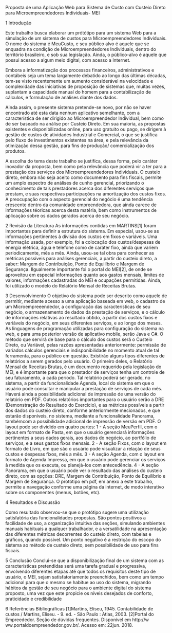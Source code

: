 Proposta de uma Aplicação Web para Sistema de Custo com Custeio Direto
para Microempreendedores Individuais- MEI

1 Introdução

Este trabalho busca elaborar um prótótipo para um sistema Web para a simulação 
de um sistema de custos para Microempreendedores Individuais.
O nome do sistema é MeuCusto, e seu público alvo é aquele que se enquadra na 
condição de Microempreendedores Individuais, dentro do território brasileiro, e 
sob sua legislação. Ainda, o público-alvo é aquele que possui acesso a algum 
meio digital, com acesso a Internet.

Embora a informatização dos processos financeiros, administrativos e contábeis
seja um tema largamente debatido ao longo das últimas décadas, tem-se visto 
recentemente um aumento considerável na velocidade e complexidade das 
iniciativas de proposição de sistemas que, muitas vezes, suplantam a capacidade 
manual do homem para a contabilização de cálculos, e formulação de análises 
diante dos dados.

Ainda assim, o presente sistema pretende-se novo, por não se haver encontrado
até esta data nenhum aplicativo semelhante, com a característica de ser dirigido
ao Microempreendedor Individual, bem como de ser baseado na análise por Custeio 
Direto. Em sua maioria, as propostas existentes e disponibilizadas online, para 
uso gratuito ou pago, se dirigem à gestão de custos de atividades Industrial e 
Comercial, o que se justifica pelo fluxo de investimentos existentes na área, e 
pela relevância da otimização dessa gestão, para fins de produção/
comercialização dos produtos.

A escolha do tema deste trabalho se justifica, dessa forma, pelo caráter inovador
da proposta, bem como pela relevância que poderá vir a ter para a prestação dos
serviços dos Microempreendedores Individuais. O custeio direto, embora não seja
aceito como documento para fins fiscais, permite um amplo espectro de análises 
de cunho gerencial, priorizando o conhecimento de tais prestadores acerca dos 
diferentes serviços que prestam, e suas respectivas participações na amortização
dos custos fixos. A preocupação com o aspecto gerencial do negócio é uma 
tendência crescente dentro da comunidade empreendedora, que ainda carece de 
informações téoricas acerca desta matéria, bem como instrumentos de aplicação 
sobre os dados gerados acerca de seu negócio.

2 Revisão da Literatura
As informações contidas em MARTINS[1] foram importantes para definir a
estrutura do sistema.
Em especial, usou-se as informações pertinentes à divisão dos custos em fixos e
variáveis. Uma informação usada, por exemplo, foi a colocação dos custos/despesas de
energia elétrica, água e telefone como de caráter fixo, ainda que variem periodicamente,
mês a mês.
Ainda, usou-se tal obra para conhecer as métricas possíveis para análises
gerenciais, a partir do custeio direto, a saber: Margem de Contribuição, Ponto de
Equilíbrio e Margem de Segurança.
IIgualmente importante foi o portal do MEI[2], de onde se aproveitou em especial
informações quanto aos gastos mensais, limites de valores, informações cadastradas
do MEI e ocupações permitidas. Ainda, foi utilizado o modelo do Relatório Mensal de
Receitas Brutas.

3 Desenvolvimento
O objetivo do sistema pode ser descrito como aquele de permitir, mediante
acesso a uma aplicação baseada em web, o cadastro de um Microempreeendedor,
a configuração das características de seu negócio, o armazenamento de dados da
prestação de serviços, e o cálculo de informações relativas ao resultado obtido, a partir
dos custos fixos e variáveis do negócio, em seus diferentes serviços, e ao longo dos
meses.
As linguagens de programação utilizadas para configuração do sistema na web,
e para uma posterior versão de aplicativo mobile, serão Java e C#.
O método que servirá de base para o cálculo dos custos será o Custeio Direto,
ou Variável, pelas razões apresentadas anteriormente: permissão de variados cálculos
gerenciais e indisponibilidade no momento atual de tal ferramenta, para o público em
questão.
Existirão alguns tipos diferentes de relatórios a serem gerados pelo usuário. O
primeiro deles, o Relatório Mensal de Receitas Brutas, é um documento requerido pela
legislação do MEI, e é importante para que o prestador de serviços tenha um controle
de seu faturamento, a cada período. Tal relatório poderá ser gerado, no sistema, a
partir da funcionalidade Agenda, local do sistema em que o usuário pode consultar e
manipular a prestação de serviços de cada mês. Haverá ainda a possibilidade adicional
de impressão de uma versão do relatório em PDF.
Outros relatórios importantes para o usuário serão a DRE (Demonstração do
Resultado do Exercício), e as métricas possíveis a partir dos dados do custeio direto,
conforme anteriormente mecionados, e que estarão disponíveis, no sistema, mediante a funcionalidade Panorama, tambémcom a possibilidade adicional de impressão
de versão em PDF.
O layout pode ser dividido em quatro partes:
1 - A seção MeuPerfil, com o layout em formato de Pasta, em que o usuário
gerenciará informações pertinentes a seus dados gerais, aos dados do negócio, ao
portfólio de serviços, e a seus gastos fixos mensais.
2 - A seção Fixos, com o layout em formato de Livro, em que são o usuário pode
visualizar a relação de seus custos e despesas fixos, mês a mês.
3 - A seção Agenda, com o layout em formato de Agenda Impressa, em que
o usuário pode gerenciar os serviços à medida que os executa, ou planejá-los com
antecedência.
4 - A seção Panorama, em que o usuário pode ver o resultado das análises do
custeio direto, com as opções: DRE, Margem de Contribuição, Ponto de Equilíbrio e
Margem de Segurança.
O protótipo em pdf, em anexo a este trabalho, permite a navegação conforme
uma página da internet, de modo interativo sobre os componentes (menus, botões,
etc).

4 Resultados e Discussão

Como resultado observou-se que o protótipo sugere uma utilização satisfatória
das funcionalidades propostas. São pontos positivos a facilidade de uso, a organização
intuitiva das seções, simulando ambientes manuais habituais a qualquer trabalhador, e
a versatilidade na apresentação das diferentes métricas decorrentes do custeio direto,
com tabelas e gráficos, quando possível.
Um ponto negativo é a restrição do escopo do sistema ao método de custeio
direto, sem possibilidade de uso para fins fiscais.

5 Conclusão
Conclui-se que a disponibilização final de um sistema com as características
pretendidas será uma tarefa gradual e progressiva, envolvendo diferentes etapas
até que todos os requisitos deste tipo de usuário, o MEI, sejam satisfatoriamente
preenchidos, bem como um tempo adicional para que o mesmo se habitue ao uso do
sistema, migrando hábitos da gestão de seu negócio para o ambiente digital do sistema
proposto, uma vez que este propicie os níveis desejados de conforto, praticidade e
credibilidade

6 Referências Bibliográficas
[1]Martins, Eliseu, 1945. Contabilidade de custos / Martins, Eliseu. - 9. ed. - São
Paulo : Atlas,
2003.
[2]Portal do Empreededor. Seção de dúvidas frequentes. Disponível em http://w
ww.portaldoempreendedor.gov.br/. Acesso em: 22jun. 2018.


